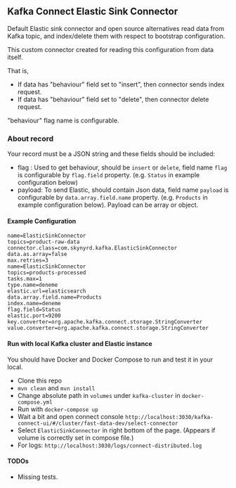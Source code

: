 ## Kafka Connect Elastic Sink Connector

Default Elastic sink connector and open source alternatives read data from Kafka topic, and index/delete them with
respect to bootstrap configuration.

This custom connector created for reading this configuration from data itself.

That is,

* If data has "behaviour" field set to "insert", then connector sends index request.
* If data has "behaviour" field set to "delete", then connector delete request.

"behaviour" flag name is configurable.

### About record
Your record must be a JSON string and these fields should be included:
* flag : Used to get behaviour, should be `insert` or `delete`, field name `flag` is configurable by `flag.field` property. (e.g. `Status` in example configuration below)
* payload: To send Elastic, should contain Json data, field name `payload` is configurable by `data.array.field.name` property. (e.g. `Products` in example configuration below). Payload can be array or object.

#### Example Configuration
```
name=ElasticSinkConnector
topics=product-raw-data
connector.class=com.skynyrd.kafka.ElasticSinkConnector
data.as.array=false
max.retries=3
name=ElasticSinkConnector
topics=products-processed
tasks.max=1
type.name=deneme
elastic.url=elasticsearch
data.array.field.name=Products
index.name=deneme
flag.field=Status
elastic.port=9200
key.converter=org.apache.kafka.connect.storage.StringConverter
value.converter=org.apache.kafka.connect.storage.StringConverter
```


#### Run with local Kafka cluster and Elastic instance

You should have Docker and Docker Compose to run and test it in your local.

* Clone this repo
* `mvn clean` and `mvn install`
* Change absolute path in `volumes` under `kafka-cluster` in `docker-compose.yml`
* Run with `docker-compose up` 
* Wait a bit and open connect console `http://localhost:3030/kafka-connect-ui/#/cluster/fast-data-dev/select-connector`
* Select `ElasticSinkConnector` in right bottom of the page. (Appears if volume is correctly set in compose file.)
* For logs: `http://localhost:3030/logs/connect-distributed.log`

#### TODOs

* Missing tests.

